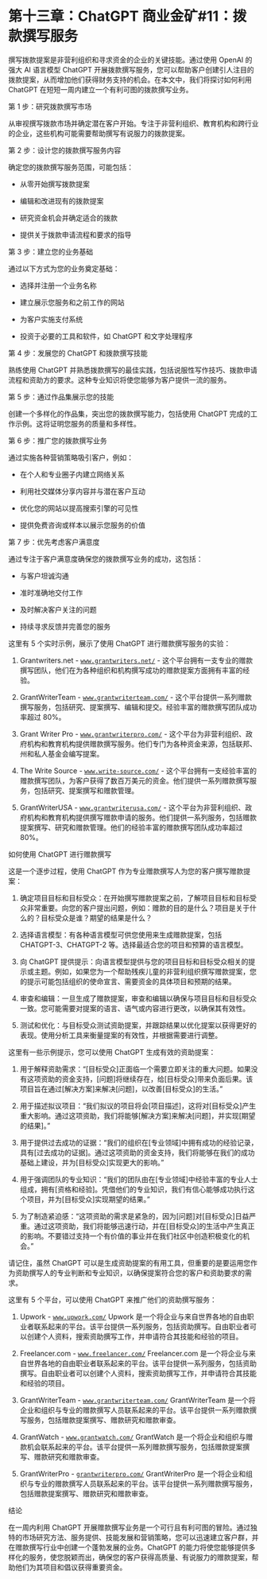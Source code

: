 



# 第十三章：ChatGPT 商业金矿#11：拨款撰写服务



撰写拨款提案是非营利组织和寻求资金的企业的关键技能。通过使用 OpenAI 的强大 AI 语言模型 ChatGPT 开展拨款撰写服务，您可以帮助客户创建引人注目的拨款提案，从而增加他们获得财务支持的机会。在本文中，我们将探讨如何利用 ChatGPT 在短短一周内建立一个有利可图的拨款撰写业务。

第 1 步：研究拨款撰写市场

从审视撰写拨款市场并确定潜在客户开始。专注于非营利组织、教育机构和跨行业的企业，这些机构可能需要帮助撰写有说服力的拨款提案。

第 2 步：设计您的拨款撰写服务内容

确定您的拨款撰写服务范围，可能包括：

+   从零开始撰写拨款提案

+   编辑和改进现有的拨款提案

+   研究资金机会并确定适合的拨款

+   提供关于拨款申请流程和要求的指导

第 3 步：建立您的业务基础

通过以下方式为您的业务奠定基础：

+   选择并注册一个业务名称

+   建立展示您服务和之前工作的网站

+   为客户实施支付系统

+   投资于必要的工具和软件，如 ChatGPT 和文字处理程序

第 4 步：发展您的 ChatGPT 和拨款撰写技能

熟练使用 ChatGPT 并熟悉拨款撰写的最佳实践，包括说服性写作技巧、拨款申请流程和资助方的要求。这种专业知识将使您能够为客户提供一流的服务。

第 5 步：通过作品集展示您的技能

创建一个多样化的作品集，突出您的拨款撰写能力，包括使用 ChatGPT 完成的工作示例。这将证明您服务的质量和多样性。

第 6 步：推广您的拨款撰写业务

通过实施各种营销策略吸引客户，例如：

+   在个人和专业圈子内建立网络关系

+   利用社交媒体分享内容并与潜在客户互动

+   优化您的网站以提高搜索引擎的可见性

+   提供免费咨询或样本以展示您服务的价值

第 7 步：优先考虑客户满意度

通过专注于客户满意度确保您的拨款撰写业务的成功，这包括：

+   与客户坦诚沟通

+   准时准确地交付工作

+   及时解决客户关注的问题

+   持续寻求反馈并完善您的服务

这里有 5 个实时示例，展示了使用 ChatGPT 进行赠款撰写服务的实验：

1.  Grantwriters.net - [`www.grantwriters.net/`](https://www.grantwriters.net/) - 这个平台拥有一支专业的赠款撰写团队，他们在为各种组织和机构撰写成功的赠款提案方面拥有丰富的经验。

1.  GrantWriterTeam - [`www.grantwriterteam.com/`](https://www.grantwriterteam.com/) - 这个平台提供一系列赠款撰写服务，包括研究、提案撰写、编辑和提交。经验丰富的赠款撰写团队成功率超过 80%。

1.  Grant Writer Pro - [`www.grantwriterpro.com/`](https://www.grantwriterpro.com/) - 这个平台为非营利组织、政府机构和教育机构提供赠款撰写服务。他们专门为各种资金来源，包括联邦、州和私人基金会编写提案。

1.  The Write Source - [`www.write-source.com/`](https://www.write-source.com/) - 这个平台拥有一支经验丰富的赠款撰写团队，为客户获得了数百万美元的资金。他们提供一系列赠款撰写服务，包括研究、提案撰写和赠款管理。

1.  GrantWriterUSA - [`www.grantwriterusa.com/`](https://www.grantwriterusa.com/) - 这个平台为非营利组织、政府机构和教育机构提供撰写赠款申请的服务。他们提供一系列服务，包括赠款提案撰写、研究和赠款管理。他们的经验丰富的赠款撰写团队成功率超过 80%。

如何使用 ChatGPT 进行赠款撰写

这是一个逐步过程，使用 ChatGPT 作为专业赠款撰写人为您的客户撰写赠款提案：

1.  确定项目目标和目标受众：在开始撰写赠款提案之前，了解项目目标和目标受众非常重要。向您的客户提出问题，例如：赠款的目的是什么？项目是关于什么的？目标受众是谁？期望的结果是什么？

1.  选择语言模型：有各种语言模型可供您使用来生成赠款提案，包括 CHATGPT-3、CHATGPT-2 等。选择最适合您的项目和预算的语言模型。

1.  向 ChatGPT 提供提示：向语言模型提供与您的项目目标和目标受众相关的提示或主题。例如，如果您为一个帮助残疾儿童的非营利组织撰写赠款提案，您的提示可能包括组织的使命宣言、需要资金的具体项目和预期的结果。

1.  审查和编辑：一旦生成了赠款提案，审查和编辑以确保与项目目标和目标受众一致。您可能需要对提案的语言、语气或内容进行更改，以确保其有效性。

1.  测试和优化：与目标受众测试资助提案，并跟踪结果以优化提案以获得更好的表现。使用分析工具来衡量提案的有效性，并根据需要进行调整。

这里有一些示例提示，您可以使用 ChatGPT 生成有效的资助提案：

1.  用于解释资助需求：“[目标受众]正面临一个需要立即关注的重大问题。如果没有这项资助的资金支持，[问题]将继续存在，给[目标受众]带来负面后果。该项目旨在通过[解决方案]来解决[问题]，以改善[目标受众]的生活。”

1.  用于描述拟议项目：“我们拟议的项目将会[项目描述]，这将对[目标受众]产生重大影响。通过这项资助，我们将能够[解决方案]来解决[问题]，并实现[期望的结果]。”

1.  用于提供过去成功的证据：“我们的组织在[专业领域]中拥有成功的经验记录，具有[过去成功的证据]。通过这项资助的资金支持，我们将能够在我们的成功基础上建设，并为[目标受众]实现更大的影响。”

1.  用于强调团队的专业知识：“我们的团队由在[专业领域]中经验丰富的专业人士组成，拥有[资格和经验]。凭借他们的专业知识，我们有信心能够成功执行这个项目，并为[目标受众]实现期望的结果。”

1.  为了制造紧迫感：“这项资助的需求是紧急的，因为[问题]对[目标受众]日益严重。通过这项资助，我们将能够迅速行动，并在[目标受众]的生活中产生真正的影响。不要错过支持一个有价值的事业并在我们社区中创造积极变化的机会。”

请记住，虽然 ChatGPT 可以是生成资助提案的有用工具，但重要的是要运用您作为资助撰写人的专业判断和专业知识，以确保提案符合您的客户和资助要求的需求。

这里有 5 个平台，可以使用 ChatGPT 来推广他们的资助撰写服务：

1.  Upwork - [`www.upwork.com/`](https://www.upwork.com/) Upwork 是一个将企业与来自世界各地的自由职业者联系起来的平台。该平台提供一系列服务，包括资助撰写。自由职业者可以创建个人资料，搜索资助撰写工作，并申请符合其技能和经验的项目。

1.  Freelancer.com - [`www.freelancer.com/`](https://www.freelancer.com/) Freelancer.com 是一个将企业与来自世界各地的自由职业者联系起来的平台。该平台提供一系列服务，包括资助撰写。自由职业者可以创建个人资料，搜索资助撰写工作，并申请符合其技能和经验的项目。

1.  GrantWriterTeam - [`www.grantwriterteam.com/`](https://www.grantwriterteam.com/) GrantWriterTeam 是一个将企业和组织与专业的赠款撰写人员联系起来的平台。该平台提供一系列赠款撰写服务，包括赠款提案撰写、赠款研究和赠款审查。

1.  GrantWatch - [`www.grantwatch.com/`](https://www.grantwatch.com/) GrantWatch 是一个将企业和组织与赠款机会联系起来的平台。该平台提供一系列赠款撰写服务，包括赠款提案撰写、赠款研究和赠款审查。

1.  GrantWriterPro - [`grantwriterpro.com/`](https://grantwriterpro.com/) GrantWriterPro 是一个将企业和组织与专业的赠款撰写人员联系起来的平台。该平台提供一系列赠款撰写服务，包括赠款提案撰写、赠款研究和赠款审查。

结论

在一周内利用 ChatGPT 开展赠款撰写业务是一个可行且有利可图的冒险。通过独特的市场研究方法、服务提供、技能发展和营销策略，您可以迅速建立客户群，并在赠款撰写行业中创建一个蓬勃发展的业务。ChatGPT 的能力将使您能够提供多样化的服务，使您脱颖而出，确保您的客户获得高质量、有说服力的赠款提案，帮助他们为其项目和倡议获得重要资金。
